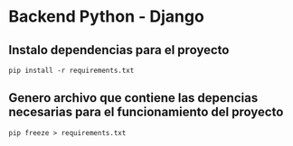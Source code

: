# Backend Python - Django

## Instalo dependencias para el proyecto
```
pip install -r requirements.txt
```

## Genero archivo que contiene las depencias necesarias para el funcionamiento del proyecto
```
pip freeze > requirements.txt
```
